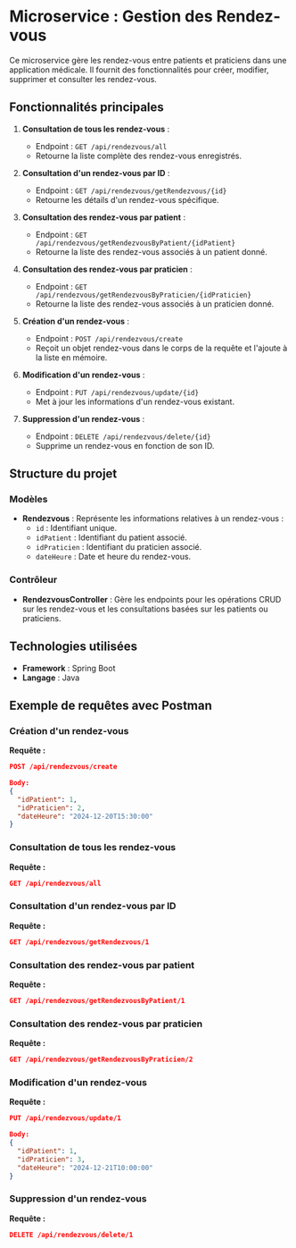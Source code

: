 # Microservice : Gestion des Rendez-vous

Ce microservice gère les rendez-vous entre patients et praticiens dans une application médicale. Il fournit des fonctionnalités pour créer, modifier, supprimer et consulter les rendez-vous.

## Fonctionnalités principales

1. **Consultation de tous les rendez-vous** :
   - Endpoint : `GET /api/rendezvous/all`
   - Retourne la liste complète des rendez-vous enregistrés.

2. **Consultation d'un rendez-vous par ID** :
   - Endpoint : `GET /api/rendezvous/getRendezvous/{id}`
   - Retourne les détails d'un rendez-vous spécifique.

3. **Consultation des rendez-vous par patient** :
   - Endpoint : `GET /api/rendezvous/getRendezvousByPatient/{idPatient}`
   - Retourne la liste des rendez-vous associés à un patient donné.

4. **Consultation des rendez-vous par praticien** :
   - Endpoint : `GET /api/rendezvous/getRendezvousByPraticien/{idPraticien}`
   - Retourne la liste des rendez-vous associés à un praticien donné.

5. **Création d'un rendez-vous** :
   - Endpoint : `POST /api/rendezvous/create`
   - Reçoit un objet rendez-vous dans le corps de la requête et l'ajoute à la liste en mémoire.

6. **Modification d'un rendez-vous** :
   - Endpoint : `PUT /api/rendezvous/update/{id}`
   - Met à jour les informations d'un rendez-vous existant.

7. **Suppression d'un rendez-vous** :
   - Endpoint : `DELETE /api/rendezvous/delete/{id}`
   - Supprime un rendez-vous en fonction de son ID.

## Structure du projet

### Modèles

- **Rendezvous** :
  Représente les informations relatives à un rendez-vous :
  - `id` : Identifiant unique.
  - `idPatient` : Identifiant du patient associé.
  - `idPraticien` : Identifiant du praticien associé.
  - `dateHeure` : Date et heure du rendez-vous.

### Contrôleur

- **RendezvousController** :
  Gère les endpoints pour les opérations CRUD sur les rendez-vous et les consultations basées sur les patients ou praticiens.

## Technologies utilisées

- **Framework** : Spring Boot
- **Langage** : Java


## Exemple de requêtes avec Postman

### Création d'un rendez-vous

**Requête :**
```json
POST /api/rendezvous/create

Body:
{
  "idPatient": 1,
  "idPraticien": 2,
  "dateHeure": "2024-12-20T15:30:00"
}
```

### Consultation de tous les rendez-vous

**Requête :**
```json
GET /api/rendezvous/all

```

### Consultation d'un rendez-vous par ID

**Requête :**
```json
GET /api/rendezvous/getRendezvous/1

```

### Consultation des rendez-vous par patient

**Requête :**
```json
GET /api/rendezvous/getRendezvousByPatient/1

```

### Consultation des rendez-vous par praticien

**Requête :**
```json
GET /api/rendezvous/getRendezvousByPraticien/2

```

### Modification d'un rendez-vous

**Requête :**
```json
PUT /api/rendezvous/update/1

Body:
{
  "idPatient": 1,
  "idPraticien": 3,
  "dateHeure": "2024-12-21T10:00:00"
}
```

### Suppression d'un rendez-vous

**Requête :**
```json
DELETE /api/rendezvous/delete/1
```


